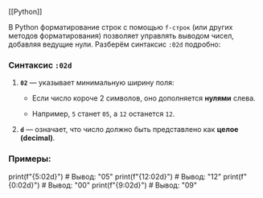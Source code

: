 [[Python]]

В Python форматирование строк с помощью `f-строк` (или других методов форматирования) позволяет управлять выводом чисел, добавляя ведущие нули. Разберём синтаксис `:02d` подробно:

### Синтаксис `:02d`

1. **`02`** — указывает минимальную ширину поля:
    
    - Если число короче 2 символов, оно дополняется **нулями** слева.
        
    - Например, `5` станет `05`, а `12` останется `12`.
        
2. **`d`** — означает, что число должно быть представлено как **целое (decimal)**.
    

### Примеры:

print(f"{5:02d}")   # Вывод: "05"
print(f"{12:02d}")  # Вывод: "12"
print(f"{0:02d}")   # Вывод: "00"
print(f"{9:02d}")   # Вывод: "09"